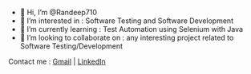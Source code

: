 - 👋 Hi, I’m @Randeep710
- 👀 I’m interested in : Software Testing and Software Development
- 🌱 I’m currently learning : Test Automation using Selenium with Java
- 💞️ I’m looking to collaborate on : any interesting project related to Software Testing/Development
<!---
- 📫 How to reach me ...
--->

<!---
Randeep710/Randeep710 is a ✨ special ✨ repository because its `README.md` (this file) appears on your GitHub profile.
You can click the Preview link to take a look at your changes.
--->

Contact me :
[Gmail](randeep.c7@gmail.com) | [LinkedIn](https:www.linkedin.com/in/randeep-choudhury-9534b8119)
